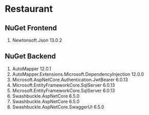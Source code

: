 # Restaurant

## NuGet Frontend

1. Newtonsoft.Json 13.0.2

## NuGet Backend

1. AutoMapper 12.0.1
2. AutoMapper.Extensions.Microsoft.DependencyInjection 12.0.0
3. Microsoft.AspNetCore.Authentication.JwtBearer 6.0.13
4. Microsoft.EntityFrameworkCore.SqlServer 6.0.13
5. Microsoft.EntityFrameworkCore.SqlServer 6.0.13
6. Swashbuckle.AspNetCore 6.5.0
7. Swashbuckle.AspNetCore 6.5.0
8. Swashbuckle.AspNetCore.SwaggerUI 6.5.0
